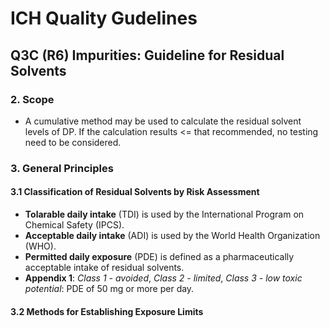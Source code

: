 # ICH Quality Gudelines
## Q3C (R6) Impurities: Guideline for Residual Solvents
### 2. Scope 
* A cumulative method may be used to calculate the residual solvent levels of DP. If the calculation results <= that recommended, no testing need to be considered.
### 3. General Principles
#### 3.1 Classification of Residual Solvents by Risk Assessment
* **Tolarable daily intake** (TDI) is used by the International Program on Chemical Safety (IPCS).
* **Acceptable daily intake** (ADI) is used by the World Health Organization (WHO).
* **Permitted daily exposure** (PDE) is defined as a pharmaceutically acceptable intake of residual solvents.
* **Appendix 1**: _Class 1 - avoided_, _Class 2 - limited_, _Class 3 - low toxic potential_: PDE of 50 mg or more per day.
#### 3.2 Methods for Establishing Exposure Limits



